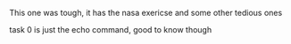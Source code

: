 This one was tough, it has the nasa exericse and some other tedious ones

task 0 is just the echo command, good to know though